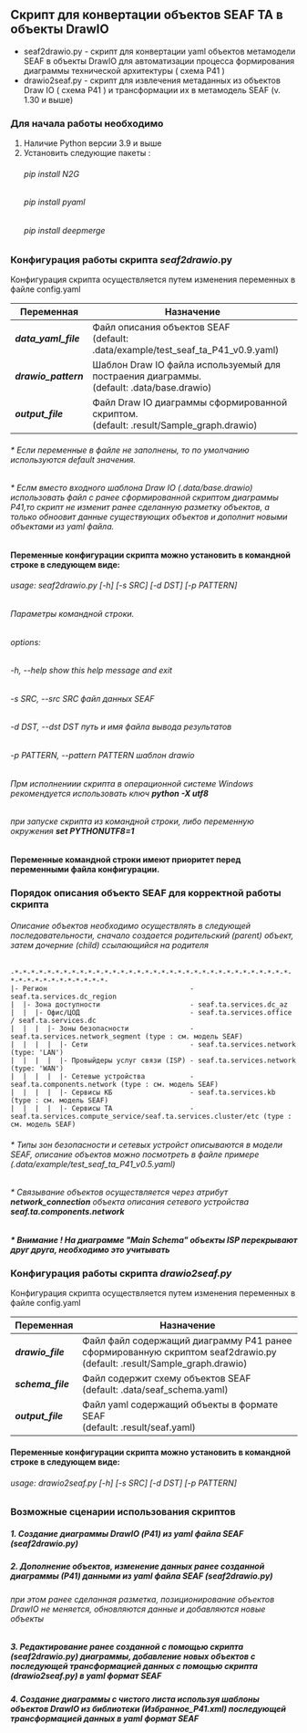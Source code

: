 ## Скрипт для конвертации объектов SEAF TA в объекты DrawIO 

 - seaf2drawio.py  - скрипт для конвертации yaml объектов метамодели SEAF в объекты DrawIO для автоматизации процесса 
                     формирования диаграммы технической архитектуры ( схема Р41 )
 - drawio2seaf.py - скрипт для извлечения метаданных из объектов Draw IO ( схема Р41 ) и трансформации их в метамодель SEAF (v. 1.30 и выше)

### Для начала работы необходимо 

 1. Наличие Python версии 3.9 и выше
 2. Установить следующие пакеты : 
     ###### pip install N2G
     ###### pip install pyaml
     ###### pip install deepmerge
 
### Конфигурация работы скрипта  *****seaf2drawio*.py****
  Конфигурация скрипта осуществляется путем изменения переменных в файле config.yaml
  
| Переменная           | Назначение                                                                                    |
|----------------------|-----------------------------------------------------------------------------------------------|
| ***data_yaml_file*** | Файл описания объектов SEAF <br/>(default: .data/example/test_seaf_ta_P41_v0.9.yaml)          |
| ***drawio_pattern*** | Шаблон Draw IO  файла используемый для постраения диаграммы.<br/>(default: .data/base.drawio) | 
| ***output_file***    | Файл Draw IO диаграммы сформированной скриптом.<br/>(default: .result/Sample_graph.drawio)    |

###### * Если переменные в файле не заполнены, то по умолчанию используются default значения.
###### * Еслм вместо входного шаблона Draw IO (.data/base.drawio) использовать файл с ранее сформированной скриптом диаграммы Р41,то скрипт не изменит ранее сделанную разметку объектов, а только обноовит данные существующих объектов и дополнит новыми объектами из yaml файла.

#### Переменные конфигурации скрипта можно установить в командной строке в следующем виде:

###### usage: seaf2drawio.py [-h] [-s SRC] [-d DST] [-p PATTERN]

###### Параметры командной строки.

###### options:
######  -h, --help            show this help message and exit
######  -s SRC, --src SRC     файл данных SEAF
######  -d DST, --dst DST     путь и имя файла вывода результатов
######  -p PATTERN, --pattern PATTERN шаблон drawio

###### Прм исполнениии скрипта в операционной системе Windows рекомендуется использовать ключ *****python -X utf8*****  
###### при запуске скрипта из командной строки, либо переменную окружения *****set PYTHONUTF8=1*****

#### Переменные командной строки имеют приоритет перед переменными файла конфигурации.

### Порядок описания объекто SEAF для корректной работы скрипта

###### Описание объектов необходимо осуществлять в следующей последовательности, сначало создается родительский (parent) объект, затем дочерние (child) ссылающийся на родителя
    -*-*-*-*-*-*-*-*-*-*-*-*-*-*-*-*-*-*-*-*-*-*-*-*-*-*-*-*-*-*-*-*-*-*-*-*-*-*-*-*-*-*-*-*-*-*-
    |- Регион                                   - seaf.ta.services.dc_region
    |  |- Зона доступности                      - seaf.ta.services.dc_az
    |  |  |- Офис/ЦОД                           - seaf.ta.services.office / seaf.ta.services.dc
    |  |  |  |- Зоны безопасности               - seaf.ta.services.network_segment (type : см. модель SEAF)
    |  |  |  |  |- Сети                         - seaf.ta.services.network (type: 'LAN')
    |  |  |  |  |- Провыйдеры услуг связи (ISP) - seaf.ta.services.network (type: 'WAN')
    |  |  |  |  |- Сетевые устройства           - seaf.ta.components.network (type : см. модель SEAF)
    |  |  |  |  |- Сервисы КБ                   - seaf.ta.services.kb (type : см. модель SEAF)
    |  |  |  |  |- Сервисы ТА                   - seaf.ta.services.compute_service/seaf.ta.services.cluster/etc (type : см. модель SEAF)

######  * Типы зон безопасности и сетевых устройст описываются в модели SEAF, описание объектов можно посмотреть в файле примере (.data/example/test_seaf_ta_P41_v0.5.yaml)

###### * Связывание объектов осуществляется через атрибут ***network_connection*** объекта описания сетевого устройства ***seaf.ta.components.network***

##### * Внимание ! На диаграмме "Main Schema" объекты ISP  перекрывают друг друга, необходимо это учитывать

### Конфигурация работы скрипта  *****drawio2seaf.py*****

Конфигурация скрипта осуществляется путем изменения переменных в файле config.yaml
  
| Переменная          | Назначение                                                                                                                  |
|---------------------|-----------------------------------------------------------------------------------------------------------------------------|
| ***drawio_file***   | Файл файл содержащий диаграмму Р41 ранее сформированную скриптом seaf2drawio.py <br/>(default: .result/Sample_graph.drawio) |
| ***schema_file***   | Файл содержит схему объектов SEAF <br/>(default: .data/seaf_schema.yaml)                                                    | 
| ***output_file***   | Файл yaml содержащий объекты в формате SEAF <br/>(default: .result/seaf.yaml)                                               |

#### Переменные конфигурации скрипта можно установить в командной строке в следующем виде:

###### usage: drawio2seaf.py [-h] [-s SRC] [-d DST] [-p PATTERN]

### Возможные сценарии использования скриптов

##### 1. Создание диаграммы DrawIO (Р41) из yaml файла SEAF (seaf2drawio.py)
##### 2. Дополнение объектов, изменение данных ранее созданной диаграммы (Р41) данными из yaml файла SEAF (seaf2drawio.py)
######   при этом ранее сделанная разметка, позиционирование объектов DrawIO не меняется, обновляются данные и добавляются новые объекты 
##### 3. Редактирование ранее созданной с помощью скрипта (seaf2drawio.py) диаграммы, добавление новых объектов с последующей трансформацией данных с помощью скрипта (drawio2seaf.py) в yaml формат SEAF
##### 4. Создание диаграммы с чистого листа используя шаблоны объектов DrawIO из библиотеки (Избранное_Р41.xml) последующей трансформацией данных в yaml формат SEAF
